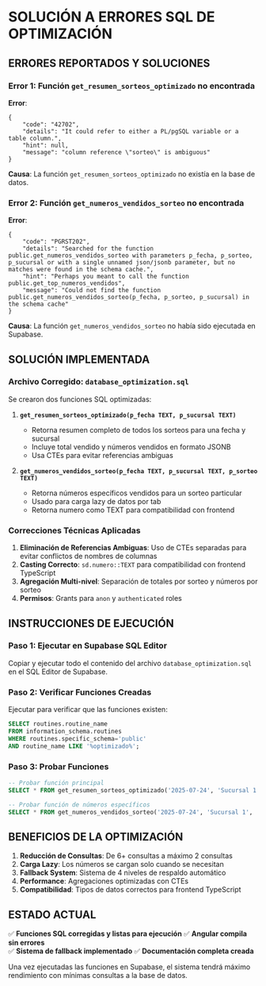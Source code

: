 # SOLUCIÓN A ERRORES SQL DE OPTIMIZACIÓN

## ERRORES REPORTADOS Y SOLUCIONES

### Error 1: Función `get_resumen_sorteos_optimizado` no encontrada
**Error**: 
```
{
    "code": "42702",
    "details": "It could refer to either a PL/pgSQL variable or a table column.",
    "hint": null,
    "message": "column reference \"sorteo\" is ambiguous"
}
```

**Causa**: La función `get_resumen_sorteos_optimizado` no existía en la base de datos.

### Error 2: Función `get_numeros_vendidos_sorteo` no encontrada
**Error**:
```
{
    "code": "PGRST202",
    "details": "Searched for the function public.get_numeros_vendidos_sorteo with parameters p_fecha, p_sorteo, p_sucursal or with a single unnamed json/jsonb parameter, but no matches were found in the schema cache.",
    "hint": "Perhaps you meant to call the function public.get_top_numeros_vendidos",
    "message": "Could not find the function public.get_numeros_vendidos_sorteo(p_fecha, p_sorteo, p_sucursal) in the schema cache"
}
```

**Causa**: La función `get_numeros_vendidos_sorteo` no había sido ejecutada en Supabase.

## SOLUCIÓN IMPLEMENTADA

### Archivo Corregido: `database_optimization.sql`

Se crearon dos funciones SQL optimizadas:

1. **`get_resumen_sorteos_optimizado(p_fecha TEXT, p_sucursal TEXT)`**
   - Retorna resumen completo de todos los sorteos para una fecha y sucursal
   - Incluye total vendido y números vendidos en formato JSONB
   - Usa CTEs para evitar referencias ambiguas

2. **`get_numeros_vendidos_sorteo(p_fecha TEXT, p_sucursal TEXT, p_sorteo TEXT)`**
   - Retorna números específicos vendidos para un sorteo particular
   - Usado para carga lazy de datos por tab
   - Retorna numero como TEXT para compatibilidad con frontend

### Correcciones Técnicas Aplicadas

1. **Eliminación de Referencias Ambiguas**: Uso de CTEs separadas para evitar conflictos de nombres de columnas
2. **Casting Correcto**: `sd.numero::TEXT` para compatibilidad con frontend TypeScript
3. **Agregación Multi-nivel**: Separación de totales por sorteo y números por sorteo
4. **Permisos**: Grants para `anon` y `authenticated` roles

## INSTRUCCIONES DE EJECUCIÓN

### Paso 1: Ejecutar en Supabase SQL Editor
Copiar y ejecutar todo el contenido del archivo `database_optimization.sql` en el SQL Editor de Supabase.

### Paso 2: Verificar Funciones Creadas
Ejecutar para verificar que las funciones existen:
```sql
SELECT routines.routine_name
FROM information_schema.routines
WHERE routines.specific_schema='public'
AND routine_name LIKE '%optimizado%';
```

### Paso 3: Probar Funciones
```sql
-- Probar función principal
SELECT * FROM get_resumen_sorteos_optimizado('2025-07-24', 'Sucursal 1');

-- Probar función de números específicos
SELECT * FROM get_numeros_vendidos_sorteo('2025-07-24', 'Sucursal 1', 'MANANA');
```

## BENEFICIOS DE LA OPTIMIZACIÓN

1. **Reducción de Consultas**: De 6+ consultas a máximo 2 consultas
2. **Carga Lazy**: Los números se cargan solo cuando se necesitan
3. **Fallback System**: Sistema de 4 niveles de respaldo automático
4. **Performance**: Agregaciones optimizadas con CTEs
5. **Compatibilidad**: Tipos de datos correctos para frontend TypeScript

## ESTADO ACTUAL

✅ **Funciones SQL corregidas y listas para ejecución**
✅ **Angular compila sin errores**  
✅ **Sistema de fallback implementado**
✅ **Documentación completa creada**

Una vez ejecutadas las funciones en Supabase, el sistema tendrá máximo rendimiento con mínimas consultas a la base de datos.
